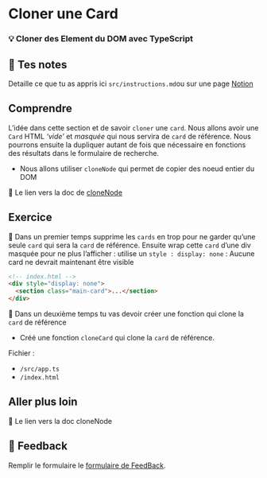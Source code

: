 # Cloner une Card

### 💡 Cloner des Element du DOM avec TypeScript

## 📝 Tes notes

Detaille ce que tu as appris ici `src/instructions.md`ou sur une page [Notion](https://go.mikecodeur.com/course-notes-template)

## Comprendre

L’idée dans cette section et de savoir `cloner` une `card`. Nous allons avoir une `Card` HTML _‘vide’_ et _masquée_ qui nous servira de `card` de référence. Nous pourrons ensuite la dupliquer autant de fois que nécessaire en fonctions des résultats dans le formulaire de recherche.

- Nous allons utiliser `cloneNode` qui permet de copier des noeud entier du DOM

📑 Le lien vers la doc de [cloneNode](https://www.w3schools.com/jsref/met_node_clonenode.asp)

## Exercice

🐶 Dans un premier temps supprime les `cards` en trop pour ne garder qu’une seule `card` qui sera la `card` de référence. Ensuite wrap cette `card` d’une div masquée pour ne plus l’afficher : utilise un `style : display: none` : Aucune card ne devrait maintenant être visible

```html
<!-- index.html -->
<div style="display: none">
  <section class="main-card">...</section>
</div>
```

🐶 Dans un deuxième temps tu vas devoir créer une fonction qui clone la `card` de référence

- Créé une fonction `cloneCard` qui clone la `card` de référence.

Fichier :

- `/src/app.ts`
- `/index.html`

## Aller plus loin

📑 Le lien vers la doc cloneNode

## 🐜 Feedback

Remplir le formulaire le [formulaire de FeedBack](https://go.mikecodeur.com/cours-react-avis?entry.1912869708=TypeScript%20PRO&entry.1430994900=3.NFT-Vaniila&entry.533578441=04%20Cloner%20Card).
